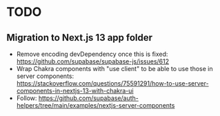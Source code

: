 # TODO

## Migration to Next.js 13 app folder

- Remove encoding devDependency once this is fixed: https://github.com/supabase/supabase-js/issues/612
- Wrap Chakra components with "use client" to be able to use those in server components: https://stackoverflow.com/questions/75591291/how-to-use-server-components-in-nextjs-13-with-chakra-ui
- Follow: https://github.com/supabase/auth-helpers/tree/main/examples/nextjs-server-components
